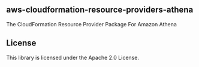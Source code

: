 ## aws-cloudformation-resource-providers-athena

The CloudFormation Resource Provider Package For Amazon Athena

## License

This library is licensed under the Apache 2.0 License.
